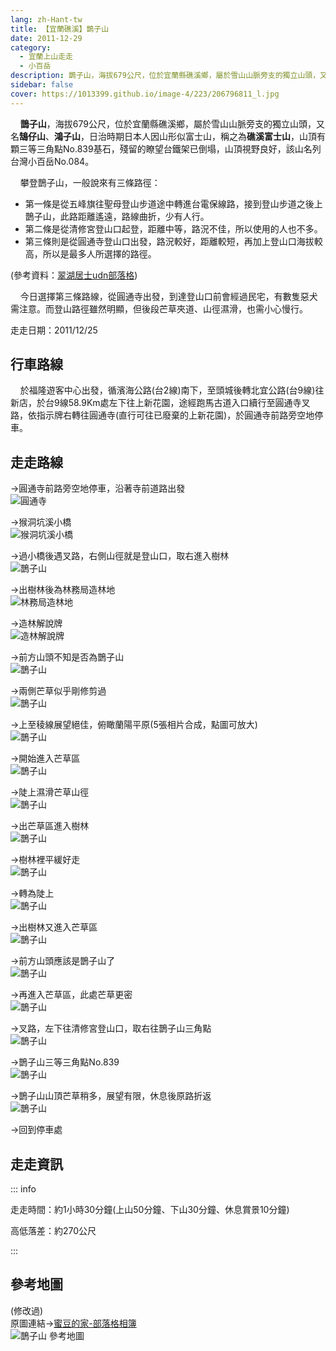 ```yaml
---
lang: zh-Hant-tw
title: 【宜蘭礁溪】鵲子山
date: 2011-12-29
category: 
  - 宜蘭上山走走
  - 小百岳
description: 鵲子山，海拔679公尺，位於宜蘭縣礁溪鄉，屬於雪山山脈旁支的獨立山頭，又名鵠仔山、鴻子山，日治時期日本人因山形似富士山，稱之為礁溪富士山，山頂有顆三等三角點No.839基石，殘留的瞭望台鐵架已倒塌，山頂視野良好，該山名列台灣小百岳No.084。
sidebar: false
cover: https://1013399.github.io/image-4/223/206796811_l.jpg
---
```


    **鵲子山**，海拔679公尺，位於宜蘭縣礁溪鄉，屬於雪山山脈旁支的獨立山頭，又名**鵠仔山**、**鴻子山**，日治時期日本人因山形似富士山，稱之為**礁溪富士山**，山頂有顆三等三角點No.839基石，殘留的瞭望台鐵架已倒塌，山頂視野良好，該山名列台灣小百岳No.084。 
<!-- more -->

    攀登鵲子山，一般說來有三條路徑：
- 第一條是從五峰旗往聖母登山步道途中轉進台電保線路，接到登山步道之後上鵲子山，此路距離遙遠，路線曲折，少有人行。
- 第二條是從清修宮登山口起登，距離中等，路況不佳，所以使用的人也不多。
- 第三條則是從圓通寺登山口出發，路況較好，距離較短，再加上登山口海拔較高，所以是最多人所選擇的路徑。


(參考資料：[翠湖居士udn部落格](http://blog.udn.com/malabay/4062493))  

    今日選擇第三條路線，從圓通寺出發，到達登山口前會經過民宅，有數隻惡犬需注意。而登山路徑雖然明顯，但後段芒草夾道、山徑濕滑，也需小心慢行。

走走日期：2011/12/25

## 行車路線
    於福隆遊客中心出發，循濱海公路(台2線)南下，至頭城後轉北宜公路(台9線)往新店，於台9線58.9Km處左下往上新花園，途經跑馬古道入口續行至圓通寺叉路，依指示牌右轉往圓通寺(直行可往已廢棄的上新花園)，於圓通寺前路旁空地停車。

## 走走路線
→圓通寺前路旁空地停車，沿著寺前道路出發  
![圓通寺](https://1013399.github.io/image-4/223/206796776_l.jpg)

→猴洞坑溪小橋  
![猴洞坑溪小橋](https://1013399.github.io/image-4/223/206796778_l.jpg)

→過小橋後遇叉路，右側山徑就是登山口，取右進入樹林  
![鵲子山](https://1013399.github.io/image-4/223/206796781_l.jpg)

→出樹林後為林務局造林地  
![林務局造林地](https://1013399.github.io/image-4/223/206796783_l.jpg)

→造林解說牌  
![造林解說牌](https://1013399.github.io/image-4/223/206796785_l.jpg)

→前方山頭不知是否為鵲子山  
![鵲子山](https://1013399.github.io/image-4/223/206796786_l.jpg)

→兩側芒草似乎剛修剪過  
![鵲子山](https://1013399.github.io/image-4/223/206796788_l.jpg)

→上至稜線展望絕佳，俯瞰蘭陽平原(5張相片合成，點圖可放大)  
![鵲子山](https://1013399.github.io/image-4/223/206796843_l.jpg)

→開始進入芒草區  
![鵲子山](https://1013399.github.io/image-4/223/206796795_l.jpg)

→陡上濕滑芒草山徑  
![鵲子山](https://1013399.github.io/image-4/223/206796798_l.jpg)

→出芒草區進入樹林  
![鵲子山](https://1013399.github.io/image-4/223/206796801_l.jpg)

→樹林裡平緩好走  
![鵲子山](https://1013399.github.io/image-4/223/206796803_l.jpg)

→轉為陡上  
![鵲子山](https://1013399.github.io/image-4/223/206796805_l.jpg)

→出樹林又進入芒草區  
![鵲子山](https://1013399.github.io/image-4/223/206796808_l.jpg)

→前方山頭應該是鵲子山了  
![鵲子山](https://1013399.github.io/image-4/223/206796811_l.jpg)

→再進入芒草區，此處芒草更密  
![鵲子山](https://1013399.github.io/image-4/223/206796813_l.jpg)

→叉路，左下往清修宮登山口，取右往鵲子山三角點  
![鵲子山](https://1013399.github.io/image-4/223/206796815_l.jpg)

→鵲子山三等三角點No.839  
![鵲子山](https://1013399.github.io/image-4/223/206796818_l.jpg)

→鵲子山山頂芒草稍多，展望有限，休息後原路折返  
![鵲子山](https://1013399.github.io/image-4/223/206796774_l.jpg)

→回到停車處

## 走走資訊

::: info

走走時間：約1小時30分鐘(上山50分鐘、下山30分鐘、休息賞景10分鐘)

高低落差：約270公尺

:::

## 參考地圖
(修改過)  
原圖連結→[蜜豆的家-部落格相簿](http://tw.myblog.yahoo.com/kentjon106/photo?pid=4910)  
![鵲子山 參考地圖](https://1013399.github.io/image-4/223/206796862_l.jpg)